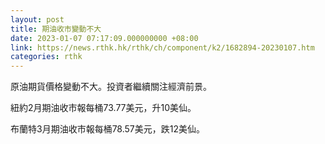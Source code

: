 ```yaml
---
layout: post
title: 期油收市變動不大
date: 2023-01-07 07:17:09.000000000 +08:00
link: https://news.rthk.hk/rthk/ch/component/k2/1682894-20230107.htm
categories: rthk
---
```


原油期貨價格變動不大。投資者繼續關注經濟前景。

紐約2月期油收市報每桶73.77美元，升10美仙。

布蘭特3月期油收市報每桶78.57美元，跌12美仙。
